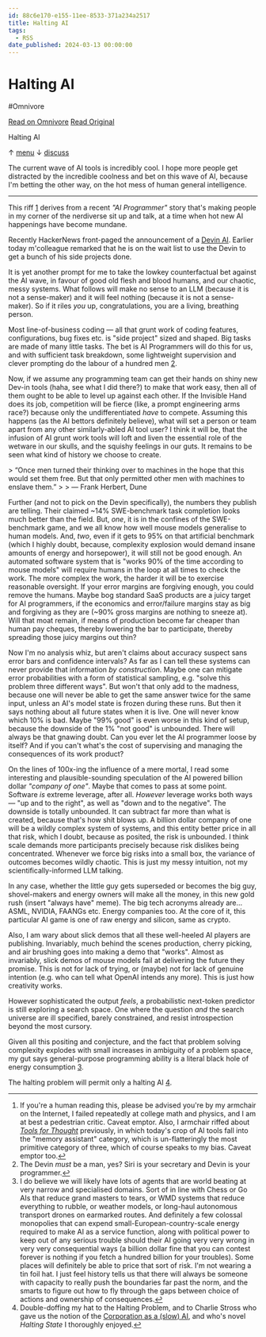 ```yaml
---
id: 88c6e170-e155-11ee-8533-371a234a2517
title: Halting AI
tags:
  - RSS
date_published: 2024-03-13 00:00:00
---
```


# Halting AI
#Omnivore

[Read on Omnivore](https://omnivore.app/me/halting-ai-18e389d02df)
[Read Original](https://www.evalapply.org/posts/halting-ai/index.html)



Halting AI

↑ [menu](#site-header) ↓ [discuss](#blog-post-footer) 

The current wave of AI tools is incredibly cool. I hope more people get distracted by the incredible coolness and bet on this wave of AI, because I&#39;m betting the other way, on the hot mess of human general intelligence.

---

This riff [1](#fn1) derives from a recent _&quot;AI Programmer&quot;_ story that&#39;s making people in my corner of the nerdiverse sit up and talk, at a time when hot new AI happenings have become mundane.

Recently HackerNews front-paged the announcement of a [Devin AI](https:&#x2F;&#x2F;twitter.com&#x2F;cognition%5Flabs&#x2F;status&#x2F;1767548763134964000). Earlier today m&#39;colleague remarked that he is on the wait list to use the Devin to get a bunch of his side projects done.

It is yet another prompt for me to take the lowkey counterfactual bet against the AI wave, in favour of good old flesh and blood humans, and our chaotic, messy systems. What follows will make no sense to an LLM (because it is not a sense-maker) and it will feel nothing (because it is not a sense-maker). So if it riles _you_ up, congratulations, you are a living, breathing person.

Most line-of-business coding — all that grunt work of coding features, configurations, bug fixes etc. is &quot;side project&quot; sized and shaped. Big tasks are made of many little tasks. The bet is AI Programmers will do this for us, and with sufficient task breakdown, some lightweight supervision and clever prompting do the labour of a hundred men [2](#fn2).

Now, if we assume any programming team can get their hands on shiny new Dev-in tools (haha, see what I did there?) to make that work easy, then all of them ought to be able to level up against each other. If the Invisible Hand does its job, competition will be fierce (like, a prompt engineering arms race?) because only the undifferentiated _have_ to compete. Assuming this happens (as the AI bettors definitely believe), what will set a person or team apart from any other similarly-abled AI tool user? I think it will be, that the infusion of AI grunt work tools will loft and liven the essential role of the wetware in our skulls, and the squishy feelings in our guts. It remains to be seen what kind of history we choose to create.

&gt; “Once men turned their thinking over to machines in the hope that this would set them free. But that only permitted other men with machines to enslave them.”
&gt; 
&gt; — Frank Herbert, Dune

Further (and not to pick on the Devin specifically), the numbers they publish are telling. Their claimed \~14% SWE-benchmark task completion looks much better than the field. But, _one_, it is in the confines of the SWE-benchmark game, and we all know how well mouse models generalise to human models. And, _two_, even if it gets to 95% on that artificial benchmark (which I highly doubt, because, complexity explosion would demand insane amounts of energy and horsepower), it will still not be good enough. An automated software system that is &quot;works 90% of the time according to mouse models&quot; will require humans in the loop at all times to check the work. The more complex the work, the harder it will be to exercise reasonable oversight. If your error margins are forgiving enough, you could remove the humans. Maybe bog standard SaaS products are a juicy target for AI programmers, if the economics and error&#x2F;failure margins stay as big and forgiving as they are (\~90% gross margins are nothing to sneeze at). Will that moat remain, if means of production become far cheaper than human pay cheques, thereby lowering the bar to participate, thereby spreading those juicy margins out thin?

Now I&#39;m no analysis whiz, but aren&#39;t claims about accuracy suspect sans error bars and confidence intervals? As far as I can tell these systems can never provide that information _by construction_. Maybe one can mitigate error probabilities with a form of statistical sampling, e.g. &quot;solve this problem three different ways&quot;. But won&#39;t that only add to the madness, because one will never be able to get the same answer twice for the same input, unless an AI&#39;s model state is frozen during these runs. But then it says nothing about all future states when it is live. One will never know which 10% is bad. Maybe &quot;99% good&quot; is even worse in this kind of setup, because the downside of the 1% &quot;not good&quot; is unbounded. There will always be that gnawing doubt. Can you ever let the AI programmer loose by itself? And if you can&#39;t what&#39;s the cost of supervising and managing the consequences of its work product?

On the lines of 100x-ing the influence of a mere mortal, I read some interesting and plausible-sounding speculation of the AI powered billion dollar _&quot;company of one&quot;_. Maybe that comes to pass at some point. Software _is_ extreme leverage, after all. _However_ leverage works both ways — &quot;up and to the right&quot;, as well as &quot;down and to the negative&quot;. The downside is totally unbounded. It can subtract far more than what is created, because that&#39;s how shit blows up. A billion dollar company of one will be a wildly complex system of systems, and this entity better price in all that risk, which I doubt, because as posited, the risk is unbounded. I think scale demands more participants precisely because risk dislikes being concentrated. Whenever we force big risks into a small box, the variance of outcomes becomes wildly chaotic. This is just my messy intuition, not my scientifically-informed LLM talking.

In any case, whether the little guy gets superseded or becomes the big guy, shovel-makers and energy owners will make all the money, in this new gold rush (insert &quot;always have&quot; meme). The big tech acronyms already are… ASML, NVIDIA, FAANGs etc. Energy companies too. At the core of it, this particular AI game is one of raw energy and silicon, same as crypto.

Also, I am wary about slick demos that all these well-heeled AI players are publishing. Invariably, much behind the scenes production, cherry picking, and air brushing goes into making a demo that &quot;works&quot;. Almost as invariably, slick demos of mouse models fail at delivering the future they promise. This is not for lack of trying, or (maybe) not for lack of genuine intention (e.g. who can tell what OpenAI intends any more). This is just how creativity works.

However sophisticated the output _feels_, a probabilistic next-token predictor is still exploring a search space. One where the question _and_ the search universe are ill specified, barely constrained, and resist introspection beyond the most cursory.

Given all this positing and conjecture, and the fact that problem solving complexity explodes with small increases in ambiguity of a problem space, my gut says general-purpose programming ability is a literal black hole of energy consumption [3](#fn3).

The halting problem will permit only a halting AI [4](#fn4).

---

1. If you&#39;re a human reading this, please be advised you&#39;re by my armchair on the Internet, I failed repeatedly at college math and physics, and I am at best a pedestrian critic. Caveat emptor. Also, I armchair riffed about _[Tools for Thought](https:&#x2F;&#x2F;www.evalapply.org&#x2F;posts&#x2F;tools-for-thought&#x2F;index.html)_ previously, in which today&#39;s crop of AI tools fall into the &quot;memory assistant&quot; category, which is un-flatteringly the most primitive category of three, which of course speaks to my bias. Caveat emptor too.[↩︎](#fnref1)
2. The Devin _must_ be a man, yes? Siri is your secretary and Devin is your programmer.[↩︎](#fnref2)
3. I do believe we will likely have lots of agents that are world beating at very narrow and specialised domains. Sort of in line with Chess or Go AIs that reduce grand masters to tears, or WMD systems that reduce everything to rubble, or weather models, or long-haul autonomous transport drones on earmarked routes. And definitely a few colossal monopolies that can expend small-European-country-scale energy required to make AI as a service function, along with political power to keep out of any serious trouble should their AI going very very wrong in very very consequential ways (a billion dollar fine that you can contest forever is nothing if you fetch a hundred billion for your troubles). Some places will definitely be able to price that sort of risk. I&#39;m not wearing a tin foil hat. I just feel history tells us that there will always be someone with capacity to really push the boundaries far past the norm, and the smarts to figure out how to fly through the gaps between choice of actions and ownership of consequences.[↩︎](#fnref3)
4. Double-doffing my hat to the Halting Problem, and to Charlie Stross who gave us the notion of the [Corporation as a (slow) AI](https:&#x2F;&#x2F;www.antipope.org&#x2F;charlie&#x2F;blog-static&#x2F;2019&#x2F;12&#x2F;artificial-intelligence-threat.html), and who&#39;s novel _Halting State_ I thoroughly enjoyed.[↩︎](#fnref4)